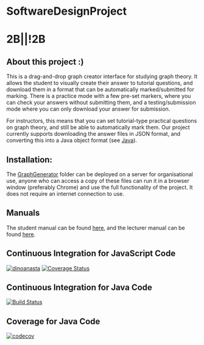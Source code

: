 # SoftwareDesignProject
# 2B||!2B

## About this project :)
This is a drag-and-drop graph creator interface for studying graph theory. It allows the student to visually create their answer to tutorial questions, and download them in a format that can be automatically marked/submitted for marking. There is a practice mode with a few pre-set markers, where you can check your answers without submitting them, and a testing/submission mode where you can only download your answer for submission.

For instructors, this means that you can set tutorial-type practical questions on graph theory, and still be able to automatically mark them. Our project currently supports downloading the answer files in JSON format, and converting this into a Java object format (see [Java](Java)).

## Installation:
The [GraphGenerator](GraphGenerator) folder can be deployed on a server for organisational use, anyone who can access a copy of these files can run it in a browser window (preferably Chrome) and use the full functionality of the project. It does not require an internet connection to use.

## Manuals
The student manual can be found [here](Manuals/StudentManual.pdf), and the lecturer manual can be found [here](Manuals/LecturerManual.pdf).


## Continuous Integration for JavaScript Code
[![dinoanasta](https://circleci.com/gh/dinoanasta/SoftwareDesignProject.svg?style=svg)](https://app.circleci.com/pipelines/github/dinoanasta/SoftwareDesignProject)
[![Coverage Status](https://coveralls.io/repos/github/dinoanasta/SoftwareDesignProject/badge.svg?branch=master)](https://coveralls.io/github/dinoanasta/SoftwareDesignProject?branch=master)

## Continuous Integration for Java Code
[![Build Status](https://travis-ci.org/dinoanasta/SoftwareDesignProject.svg?branch=master)](https://travis-ci.org/dinoanasta/SoftwareDesignProject)


## Coverage for Java Code
[![codecov](https://codecov.io/gh/dinoanasta/SoftwareDesignProject/branch/master/graph/badge.svg)](https://codecov.io/gh/dinoanasta/SoftwareDesignProject)
